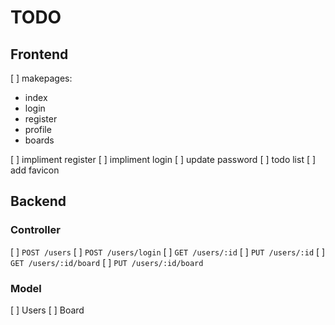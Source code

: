 # TODO

## Frontend

[ ] makepages:

- index
- login
- register
- profile
- boards

[ ] impliment register
[ ] impliment login
[ ] update password
[ ] todo list
[ ] add favicon

## Backend

### Controller

[ ] `POST /users`
[ ] `POST /users/login`
[ ] `GET /users/:id`
[ ] `PUT /users/:id`
[ ] `GET /users/:id/board`
[ ] `PUT /users/:id/board`

### Model

[ ] Users
[ ] Board
